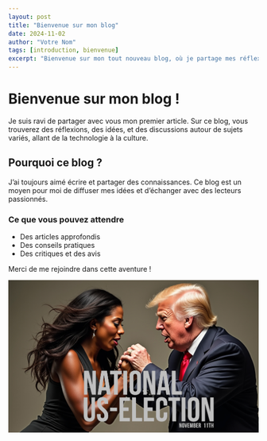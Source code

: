 ```yaml
---
layout: post
title: "Bienvenue sur mon blog"
date: 2024-11-02
author: "Votre Nom"
tags: [introduction, bienvenue]
excerpt: "Bienvenue sur mon tout nouveau blog, où je partage mes réflexions sur divers sujets."
---
```

# Bienvenue sur mon blog !

Je suis ravi de partager avec vous mon premier article. Sur ce blog, vous trouverez des réflexions, des idées, et des discussions autour de sujets variés, allant de la technologie à la culture.

## Pourquoi ce blog ?

J’ai toujours aimé écrire et partager des connaissances. Ce blog est un moyen pour moi de diffuser mes idées et d’échanger avec des lecteurs passionnés. 

### Ce que vous pouvez attendre

- Des articles approfondis
- Des conseils pratiques
- Des critiques et des avis

Merci de me rejoindre dans cette aventure !

![Image de bienvenue](assets/images/bienvenue.jpg)